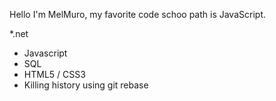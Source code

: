 Hello I'm MelMuro, my favorite code schoo path is JavaScript.

*.net
* Javascript
* SQL
* HTML5 / CSS3
* Killing history using git rebase